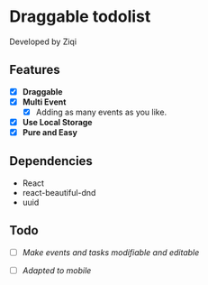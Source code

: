 # Draggable todolist
Developed by Ziqi

## Features

- [x] **Draggable**
- [x] **Multi Event**
  - [x] Adding as many events as you like.
- [x] **Use Local Storage**
- [x] **Pure and Easy**

## Dependencies

- React
- react-beautiful-dnd
- uuid

## Todo

- [ ] *Make events and tasks modifiable and editable*
- [ ] *Adapted to mobile*


